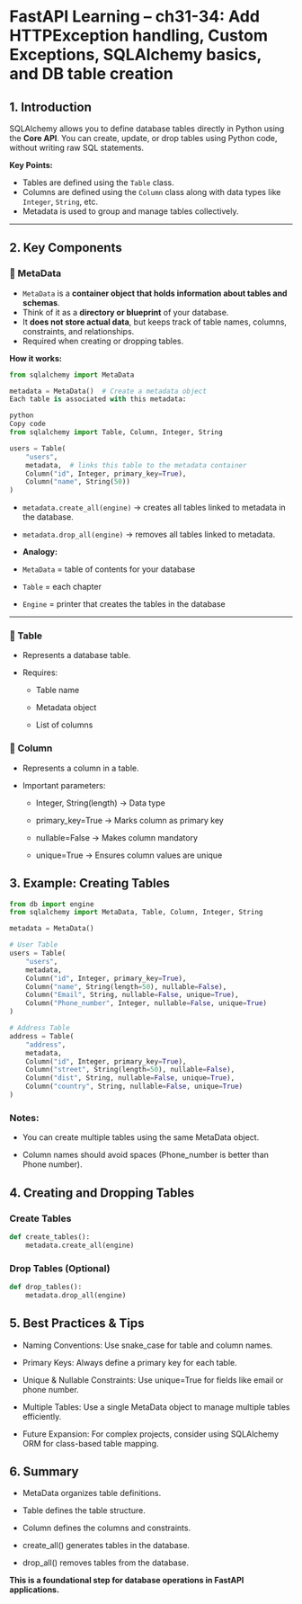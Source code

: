 # FastAPI Learning – ch31-34: Add HTTPException handling, Custom Exceptions, SQLAlchemy basics, and DB table creation

## 1. Introduction

SQLAlchemy allows you to define database tables directly in Python using the **Core API**. You can create, update, or drop tables using Python code, without writing raw SQL statements.

**Key Points:**
- Tables are defined using the `Table` class.
- Columns are defined using the `Column` class along with data types like `Integer`, `String`, etc.
- Metadata is used to group and manage tables collectively.

---

## 2. Key Components

### 🔹 MetaData
- `MetaData` is a **container object that holds information about tables and schemas**.
- Think of it as a **directory or blueprint** of your database.
- It **does not store actual data**, but keeps track of table names, columns, constraints, and relationships.
- Required when creating or dropping tables.

**How it works:**
```python
from sqlalchemy import MetaData

metadata = MetaData()  # Create a metadata object
Each table is associated with this metadata:

python
Copy code
from sqlalchemy import Table, Column, Integer, String

users = Table(
    "users",
    metadata,  # links this table to the metadata container
    Column("id", Integer, primary_key=True),
    Column("name", String(50))
)
```
* `metadata.create_all(engine)` → creates all tables linked to metadata in the database.

* `metadata.drop_all(engine)` → removes all tables linked to metadata.

* **Analogy:**

* `MetaData` = table of contents for your database

* `Table` = each chapter

* `Engine` = printer that creates the tables in the database

---

### 🔹 Table
* Represents a database table.

* Requires:

    * Table name

    * Metadata object

    * List of columns

### 🔹 Column
* Represents a column in a table.

* Important parameters:

    * Integer, String(length) → Data type

    * primary_key=True → Marks column as primary key

    * nullable=False → Makes column mandatory

    * unique=True → Ensures column values are unique

## 3. Example: Creating Tables
```python
from db import engine
from sqlalchemy import MetaData, Table, Column, Integer, String

metadata = MetaData()

# User Table
users = Table(
    "users",
    metadata,
    Column("id", Integer, primary_key=True),
    Column("name", String(length=50), nullable=False),
    Column("Email", String, nullable=False, unique=True),
    Column("Phone_number", Integer, nullable=False, unique=True)
)

# Address Table
address = Table(
    "address",
    metadata,
    Column("id", Integer, primary_key=True),
    Column("street", String(length=50), nullable=False),
    Column("dist", String, nullable=False, unique=True),
    Column("country", String, nullable=False, unique=True)
)
```
### Notes:

* You can create multiple tables using the same MetaData object.

* Column names should avoid spaces (Phone_number is better than Phone number).

## 4. Creating and Dropping Tables
### Create Tables
```python
def create_tables():
    metadata.create_all(engine)
```
### Drop Tables (Optional)
```python
def drop_tables():
    metadata.drop_all(engine)
```
## 5. Best Practices & Tips
* Naming Conventions: Use snake_case for table and column names.

* Primary Keys: Always define a primary key for each table.

* Unique & Nullable Constraints: Use unique=True for fields like email or phone number.

* Multiple Tables: Use a single MetaData object to manage multiple tables efficiently.

* Future Expansion: For complex projects, consider using SQLAlchemy ORM for class-based table mapping.

## 6. Summary
* MetaData organizes table definitions.

* Table defines the table structure.

* Column defines the columns and constraints.

* create_all() generates tables in the database.

* drop_all() removes tables from the database.

**This is a foundational step for database operations in FastAPI applications.**